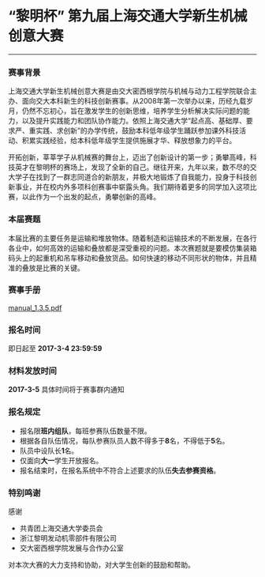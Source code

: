 # **“黎明杯” 第九届上海交通大学新生机械创意大赛**

---

### 赛事背景
上海交通大学新生机械创意大赛是由交大密西根学院与机械与动力工程学院联合主办、面向交大本科新生的科技创新赛事。从2008年第一次举办以来，历经九载岁月，仍然不忘初心，旨在激发学生的创新思维，培养学生分析解决实际问题的能力，以及提升实践能力和团队协作能力。依照上海交通大学“起点高、基础厚、要求严、重实践、求创新”的办学传统，鼓励本科低年级学生踊跃参加课外科技活动、积累实践经验，给本科低年级学生提供施展才华、释放想象力的平台。

开拓创新，莘莘学子从机械赛的舞台上，迈出了创新设计的第一步；勇攀高峰，科技英才在黎明杯的赛场上，发现了全新的自己。继往开来，九年以来，数不尽的交大学子在找到了一群志同道合的新朋友，并极大地锻炼了自我能力，投身于科技创新事业，并在校内外多项科创赛事中崭露头角。我们期待着更多的同学加入这项比赛，以此作为一个出发的起点，勇攀创新的高峰。

### 本届赛题
本届比赛的主要任务是运输和堆放物体。随着制造和运输技术的不断发展，在各行各业中，如何高效的运输和叠放都是深受重视的问题。本次赛题就是要模仿集装箱码头上的起重机和吊车移动和叠放货品。如何快速的移动不同形状的物体，并且精准的叠放是比赛的关键。

### 赛事手册

<a href="../files/enrollment/machine/SP2017/manual_1.3.5.pdf" target="_blank">manual_1.3.5.pdf</a>

### 报名时间
即日起至 **2017-3-4 23:59:59**

### 材料发放时间
**2017-3-5** 具体时间将于赛事群内通知

### 报名规定
- 报名限**班内组队**，每班参赛队伍数量不限。
- 根据各自队伍情况，每队参赛队员人数不得多于**8**名，不得低于**5**名。
- 队员中设队长**1**名。
- 仅面向**大一**学生开放报名。
- 报名结束时，在报名系统中不符合上述要求的队伍**失去参赛资格**。

### 特别鸣谢
感谢

- 共青团上海交通大学委员会
- 浙江黎明发动机零部件有限公司
- 交大密西根学院发展与合作办公室

对本次大赛的大力支持和协助，对大学生创新的鼓励和帮助。
